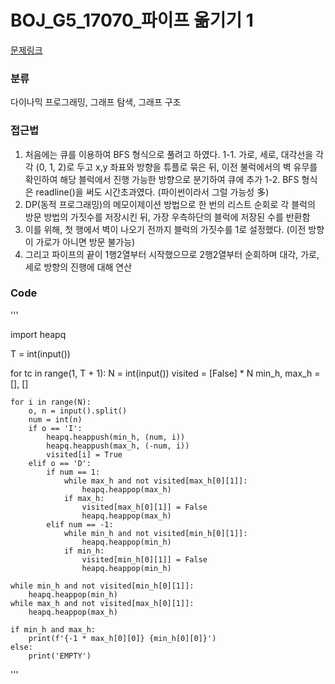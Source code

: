 
# BOJ_G5_17070_파이프 옮기기 1

[문제링크](https://www.acmicpc.net/problem/17070)

### 분류
다이나믹 프로그래밍, 그래프 탐색, 그래프 구조

### 접근법
1. 처음에는 큐를 이용하여 BFS 형식으로 풀려고 하였다.
   1-1. 가로, 세로, 대각선을 각각 (0, 1, 2)로 두고 x,y 좌표와 방향을 튜플로 묶은 뒤,
        이전 불럭에서의 벽 유무를 확인하여 해당 블럭에서 진행 가능한 방향으로 분기하여 큐에 추가
   1-2. BFS 형식은 readline()을 써도 시간초과였다. (파이썬이라서 그럴 가능성 多)
2. DP(동적 프로그래밍)의 메모이제이션 방법으로 한 번의 리스트 순회로 각 블럭의 방문 방법의 가짓수를 저장시킨 뒤,
   가장 우측하단의 블럭에 저장된 수를 반환함
3. 이를 위해, 첫 행에서 벽이 나오기 전까지 블럭의 가짓수를 1로 설정했다. (이전 방향이 가로가 아니면 방문 불가능)
4. 그리고 파이프의 끝이 1행2열부터 시작했으므로 2행2열부터 순회하며 대각, 가로, 세로 방향의 진행에 대해 연산

### Code

'''
    
import heapq

T = int(input())

for tc in range(1, T + 1):
    N = int(input())
    visited = [False] * N
    min_h, max_h = [], []

    for i in range(N):
        o, n = input().split()
        num = int(n)
        if o == 'I':
            heapq.heappush(min_h, (num, i))
            heapq.heappush(max_h, (-num, i))
            visited[i] = True
        elif o == 'D':
            if num == 1:
                while max_h and not visited[max_h[0][1]]:
                    heapq.heappop(max_h)
                if max_h:
                    visited[max_h[0][1]] = False
                    heapq.heappop(max_h)
            elif num == -1:
                while min_h and not visited[min_h[0][1]]:
                    heapq.heappop(min_h)
                if min_h:
                    visited[min_h[0][1]] = False
                    heapq.heappop(min_h)

    while min_h and not visited[min_h[0][1]]:
        heapq.heappop(min_h)
    while max_h and not visited[max_h[0][1]]:
        heapq.heappop(max_h)

    if min_h and max_h:
        print(f'{-1 * max_h[0][0]} {min_h[0][0]}')
    else:
        print('EMPTY')



'''

